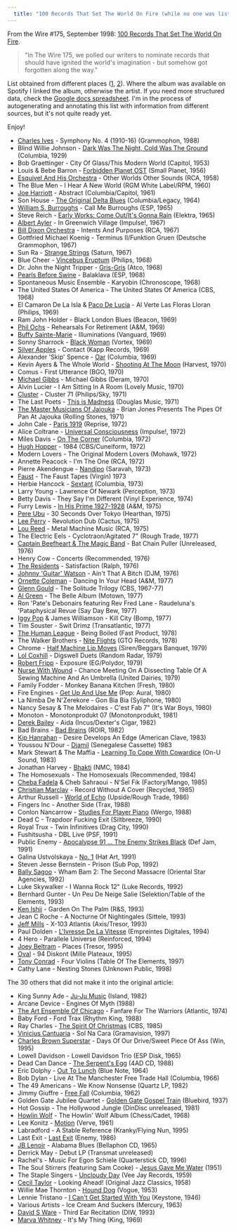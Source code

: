 ```yaml
---
  title: "100 Records That Set The World On Fire (while no one was listening)"
---
```


From the Wire #175, September 1998: [100 Records That Set The World On Fire](http://www.thewire.co.uk/issues/175/).

>"In The Wire 175, we polled our writers to nominate records that
>should have ignited the world's imagination - but somehow got forgotten
>along the way."
		
		
List obtained from different places ([1](http://www.fastnbulbous.com/wire100.htm), 
[2](http://www.listology.com/feif-umgotnn/list/wires-100-albums-set-world-fire-while-no-one-was-listening-30-runners-were-left-ou)). 
Where the album was available on Spotify I linked the album, otherwise the artist. If you need more structured data, check the
[Google docs spreadsheet](http://spreadsheets.google.com/ccc?key=0At-v8_qu4q4VdC10UGtRbEp2ZWlyb3ZmUHhidTBtMkE). I'm in the process 
of autogenerating and annotating this list with information from different sources, but it's not quite ready yet.

Enjoy!

* [Charles Ives](http://open.spotify.com/artist/73s17iW5LTtXRMVoofi9sU) - Symphony No. 4 (1910-16) (Grammophon, 1988)
* Blind Willie Johnson - [Dark Was The Night, Cold Was The Ground](http://open.spotify.com/album/3H90ji25FlT62CztiEOhrt) (Columbia, 1929)
* Bob Graettinger - City Of Glass/This Modern World (Capitol, 1953)
* Louis & Bebe Barron - [Forbidden Planet OST](http://open.spotify.com/album/3zQQtu3a9Y7ZEDAKcftznw) (Small Planet, 1956) 
* [Esquivel And His Orchestra](http://open.spotify.com/artist/42kHi9ZIpRGtgjP8ZB4jsi) - Other Worlds Other Sounds (RCA, 1958)
* The Blue Men - I Hear A New World (RGM White Label/RPM, 1960)
* [Joe Harriott](http://open.spotify.com/artist/5tNoK2u8Dy9r46ROj9C9Lb) - Abstract (Columbia/Capitol, 1961)
* Son House - [The Original Delta Blues](http://open.spotify.com/album/3k3hqZqYl9XYgKC63wrKMq) (Columbia/Legacy, 1964)
* [William S. Burroughs](http://open.spotify.com/artist/3CcqTY5fsD6Bli5ecGhDKz) - Call Me Burroughs (ESP, 1965)
* Steve Reich - [Early Works: Come Out/It's Gonna Rain](http://open.spotify.com/album/5irqc0pzjJzdVmIKu5DX4Q) (Elektra, 1965)
* [Albert Ayler](http://open.spotify.com/artist/2wn2nqzITvJ1vcMRO8Wzv6) - In Greenwich Village (Impulse!, 1967)
* [Bill Dixon Orchestra](http://open.spotify.com/artist/4hs4QcruAuaZtBZ99qw6G2) - Intents And Purposes (RCA, 1967)
* Gottfried Michael Koenig - Terminus II/Funktion Gruen (Deutsche Grammophon, 1967)
* Sun Ra - [Strange Strings](http://open.spotify.com/album/0mhRXVlIDo03GqnNCEBDjf) (Saturn, 1967)
* Blue Cheer - [Vincebus Eruptum](http://open.spotify.com/album/1EWxoAI46f24l0NDCw6m1u) (Philips, 1968)
* Dr. John the Night Tripper - [Gris-Gris](http://open.spotify.com/album/1yBoaVrgcup2hX2DCYUajs) (Atco, 1968)
* [Pearls Before Swine](http://open.spotify.com/artist/01UrELDCYrQ6wrFArNbidS) - Balaklava (ESP, 1968)
* Spontaneous Music Ensemble - Karyobin (Chronoscope, 1968)
* The United States Of America - The United States Of America (CBS, 1968)
* El Camaron De La Isla & [Paco De Lucia](http://open.spotify.com/artist/3h8OjAdgYXVRoMZ8jFd6Uw) - Al Verte Las Floras Lloran (Philips, 1969)
* Ram John Holder - Black London Blues (Beacon, 1969)
* [Phil Ochs](http://open.spotify.com/artist/3JhQGw54MOytJP3GZ8KNPo) - Rehearsals For Retirement (A&M, 1969)
* [Buffy Sainte-Marie](http://open.spotify.com/artist/5exO2eW84QucBhrRhcK76x) - Illuminations (Vanguard, 1969)
* Sonny Sharrock - [Black Woman](http://open.spotify.com/album/3xWs9FMTAGdQtgwZTnTf98) (Vortex, 1969)
* [Silver Apples](http://open.spotify.com/artist/0W5ETfZUTYPoRAGolr0Aq3) - Contact (Kapp Records, 1969)
* Alexander 'Skip' Spence - [Oar](http://open.spotify.com/album/7sIFcFS96iFIdzLuETglbq) (Columbia, 1969)
* Kevin Ayers & The Whole World - [Shooting At The Moon](http://open.spotify.com/album/0UMeBDBJs3BKQbUQ1Silj2) (Harvest, 1970)
* Comus - First Utterance (BGO, 1970)
* [Michael Gibbs](http://open.spotify.com/artist/4pwGVMFYlTd7bLot5rTljd) - Michael Gibbs (Deram, 1970)
* Alvin Lucier - I Am Sitting In A Room (Lovely Music, 1970)
* [Cluster](http://open.spotify.com/artist/5mNY0NPszdalbrb4ITO3M8) - Cluster 71 (Philips/Sky, 1971)
* The Last Poets - [This is Madness](http://open.spotify.com/album/6QowVlnxlS9rpSA86VZStE) (Douglas Music, 1971)
* [The Master Musicians Of Jajouka](http://open.spotify.com/artist/6QoiMTPPm21quAb6xkesMN) - Brian Jones Presents The Pipes Of Pan At Jajouka (Rolling Stones, 1971)
* John Cale - [Paris 1919](http://open.spotify.com/album/4KdEMeJZeYMVDoEvJSnwuj) (Reprise, 1972)
* Alice Coltrane - [Universal Consciousness](http://open.spotify.com/album/3D20vh7NKhKnEoKz6FuwAW) (Impulse!, 1972)
* Miles Davis - [On The Corner](http://open.spotify.com/album/69hUtE9JTeUYuDKZxFHYN3) (Columbia, 1972)
* [Hugh Hopper](http://open.spotify.com/artist/3b6uXcir3NCMayMzKpcVrZ) - 1984 (CBS/Cuneiform, 1972)
* Modern Lovers - The Original Modern Lovers (Mohawk, 1972)
* Annette Peacock - I'm The One (RCA, 1972)
* Pierre Akendengue - [Nandipo](http://open.spotify.com/album/4BWmjaupSYxIJWg7vkag1l) (Saravah, 1973)
* [Faust](http://open.spotify.com/artist/4yBBNmdvVaoPEnr2lt14q7) - The Faust Tapes (Virgin) 1973
* Herbie Hancock - [Sextant](http://open.spotify.com/album/0J6PpQHDOcr54tXvh1MMCr) (Columbia, 1973)
* Larry Young - Lawrence Of Newark (Perception, 1973)
* Betty Davis - They Say I'm Different (Vinyl Experience, 1974)
* Furry Lewis - [In His Prime 1927-1928](http://open.spotify.com/album/7CGEkxYo93nZEciw7PfFBi) (A&M, 1975)
* [Pere Ubu](http://open.spotify.com/artist/3V4FPipSnuYjtHnnAw9cZd) - 30 Seconds Over Tokyo (Hearthan, 1975)
* [Lee Perry](http://open.spotify.com/artist/0ywJg3D3F2Dj0KcL4fhyUl) - Revolution Dub (Cactus, 1975)
* [Lou Reed](http://open.spotify.com/artist/7DrC2wztXTApigeJO2aQWV) - Metal Machine Music (RCA, 1975)
* The Electric Eels - Cyclotraon/Agitated 7" (Rough Trade, 1977)
* [Captain Beefheart & The Magic Band](http://open.spotify.com/artist/2k8kY9zHUWxuTtwV4UutHw) - Bat Chain Puller (Unreleased, 1976)
* Henry Cow - Concerts (Recommended, 1976)
* [The Residents](http://open.spotify.com/artist/0X7nkgtJrvXcn1W8lN9Mtm) - Satisfaction (Ralph, 1976)
* [Johnny 'Guitar' Watson](http://open.spotify.com/artist/4Z58npTETQg8yUWXcX2iIA) - Ain't That A Bitch (DJM, 1976)
* [Ornette Coleman](http://open.spotify.com/artist/47odibUtrN3lnWx0p0pk2P) - Dancing In Your Head (A&M, 1977)
* [Glenn Gould](http://open.spotify.com/artist/13dkPjqmbcchm8cXjEJQeP) - The Solitude Trilogy (CBS, 1967-77)
* [Al Green](http://open.spotify.com/artist/3dkbV4qihUeMsqN4vBGg93) - The Belle Album (Motown, 1977)
* Ron 'Pate's Debonairs featuring Rev Fred Lane - Raudeluna's 'Pataphysical Revue (Say Day Bew, 1977)
* [Iggy Pop](http://open.spotify.com/artist/6ECm1wKhrNEjuIyijEQiUt) & James Williamson - Kill City (Bomp, 1977)
* Tim Souster - Swit Drimz (Transatlantic, 1977)
* [The Human League](http://open.spotify.com/artist/7c2JGchpzFUgW0BWRUxr4D) - Being Boiled (Fast Product, 1978)
* The Walker Brothers - [Nite Flights](http://open.spotify.com/album/4lGpTlVO3AntE6meVeRDt8) (GTO Records, 1978)
* Chrome - [Half Machine Lip Moves](http://open.spotify.com/album/2o8cxn28n3a91A5vmZxrRV) (Siren/Beggars Banquet, 1979)
* [Lol Coxhill](http://open.spotify.com/artist/6o53arTX9JwsDGkT1wOT2L) - Digswell Duets (Random Radar, 1979)
* [Robert Fripp](http://open.spotify.com/artist/1o3rpn1FtCc8BXRCZpq98e) - Exposure (EG/Polydor, 1979)
* [Nurse With Wound](http://open.spotify.com/artist/7BqVdvWeMLlWkZAOGRPe0I) - Chance Meeting On A Dissecting Table Of A Sewing Machine And An Umbrella (United Dairies, 1979)
* Family Fodder - Monkey Banana Kitchen (Fresh, 1980)
* Fire Engines - [Get Up And Use Me](http://open.spotify.com/track/4syAbMOPBhov1WvWGZrrCr) (Pop: Aural, 1980)
* La Nimba De N'Zerekore - Gon Bia Bia (Syliphone, 1980)
* Nancy Sesay & The Melodaires - C'est Fab 7" (It's War Boys, 1980)
* Monoton - Monotonprodukt 07 (Monotonprodukt, 1981)
* [Derek Bailey](http://open.spotify.com/artist/0NiVnzdZVyaHThgTofobW2) - Aida (Incus/Dexter's Cigar, 1982)
* Bad Brains - [Bad Brains](http://open.spotify.com/album/2GHBFUAIQGSVJtZnwdnEAc) (ROIR, 1982)
* [Kip Hanrahan](http://open.spotify.com/artist/5DHf2YUKRha33AnBFDXcqg) - Desire Develops An Edge (American Clave, 1983)
* Youssou N'Dour - [Djamil](http://open.spotify.com/track/2OHIFtOkmZO9uf0H6tjXz4) (Senegalese Cassette) 1983
* Mark Stewart & The Maffia - [Learning To Cope With Cowardice](http://open.spotify.com/album/2HJmzDnhwpRNZwTgZNoBfr) (On-U Sound, 1983)
* Jonathan Harvey - [Bhakti](http://open.spotify.com/album/03gNK0Gwj60CZ1jC1KesKa) (NMC, 1984)
* The Homosexuals - The Homosexuals (Recommended, 1984)
* [Cheba Fadela](http://open.spotify.com/artist/0YbAy3OiIOvCg3Il8WbAUn) & Cheb Sahraoui - N'Sel Fik (Factory/Mango, 1985)
* [Christian Marclay](http://open.spotify.com/artist/3s4oEo05Do24wMkcjXlxll) - Record Without A Cover (Recycled, 1985)
* Arthur Russell - [World of Echo](http://open.spotify.com/album/7qTGji0zymCBgWDSukQq1J) (Upside/Rough Trade, 1986)
* Fingers Inc - Another Side (Trax, 1988)
* Conlon Nancarrow - [Studies For Player Piano](http://open.spotify.com/track/4JABh26WBD0M8um5PLOP8G) (Wergo, 1988)
* Dead C - Trapdoor Fucking Exit (Siltbreeze, 1990)
* Royal Trux - Twin Infinitives (Drag City, 1990)
* Fushitsusha - DBL Live (PSF, 1991)
* Public Enemy - [Apocalypse 91 ... The Enemy Strikes Black](http://open.spotify.com/album/2OUT5225hEywJ5sKeOWvs1) (Def Jam, 1991)
* Galina Ustvolskaya - [No. 1](http://open.spotify.com/track/0T12HSq8Sj3epFI47F9MBl) (Hat Art, 1991)
* Steven Jesse Bernstein - Prison (Sub Pop, 1992)
* [Bally Sagoo](http://open.spotify.com/artist/0qmPtVxxIwxoW4QczZGsQZ) - Wham Bam 2: The Second Massacre (Oriental Star Agencies, 1992)
* Luke Skywalker - I Wanna Rock 12" (Luke Records, 1992)
* Bernhard Gunter - Un Peu De Neige Salie (Selektion/Table of the Elements, 1993)
* [Ken Ishii](http://open.spotify.com/artist/0Jb1cpfG4GB6pZfroFhAw0) - Garden On The Palm (R&S, 1993)
* Jean C Roche - A Nocturne Of Nightingales (Sittele, 1993)
* [Jeff Mills](http://open.spotify.com/artist/2eIDAcLKnWc4D350YyzvgS) - X-103 Atlantis (Axis/Tresor, 1993)
* Paul Dolden - [L'Ivresse De La Vitesse](http://open.spotify.com/album/5fbvs8d1ByIxaSm4mGB70S) (Empreintes Digitales, 1994)
* 4 Hero - Parallele Universe (Reinforced, 1994)
* [Joey Beltram](http://open.spotify.com/artist/4OW0w5K2UNaWtbpRqzWqI0) - Places (Tresor, 1995)
* [Oval](http://open.spotify.com/artist/1Yti3CsDazWVjNMXBHx1Af) - 94 Diskont (Mille Plateaux, 1995)
* [Tony Conrad](http://open.spotify.com/artist/4JZ6ZOxHDimksHWN4DFmoM) - Four Violins (Table Of The Elements, 1997)
* Cathy Lane - Nesting Stones (Unknown Public, 1998)

The 30 others that did not make it into the original article:

* King Sunny Ade - [Ju-Ju Music](http://open.spotify.com/album/73Sm0AObUMEtnCu53o6QfX) (Island, 1982)
* Arcane Device - Engines Of Myth (1988)
* [The Art Ensemble Of Chicago](http://open.spotify.com/artist/0LTIwNcvI31Zf5wwFVRHyu) - Fanfare For The Warriors (Atlantic, 1974)
* Baby Ford - Ford Trax (Rhythm King, 1988)
* Ray Charles - [The Spirit Of Christmas](http://open.spotify.com/album/5fejsVzfApPWAYecJONy99) (CBS, 1985)
* [Vinicius Cantuaria](http://open.spotify.com/artist/5WQw86oZtrTc4nUfagqpcU) - Sol Na Cara (Gramavision, 1997)
* [Charles Brown Superstar](http://open.spotify.com/artist/3trsSEaKM3UM2R9RBJwdtJ) - Days Of Our Drive/Sweet Piece Of Ass (Win, 1995)
* Lowell Davidson - Lowell Davidson Trio (ESP Disk, 1965)
* Dead Can Dance - [The Serpent's Egg](http://open.spotify.com/album/0WtlTZFY4KLwZXNelU4JnO) (4AD CD, 1988)
* Eric Dolphy - [Out To Lunch](http://open.spotify.com/album/1mZ7wiVWcmlt5OMCxO6gqv) (Blue Note, 1964)
* Bob Dylan - Live At The Manchester Free Trade Hall (Columbia, 1966) 
* The 49 Americans - We Know Nonsense (Quartz LP, 1982)
* Jimmy Giuffre - [Free Fall](http://open.spotify.com/album/7d9MEv41oQKUzq8DAIu59W) (Columbia, 1962)
* Golden Gate Jubilee Quartet - [Golden Gate Gospel Train](http://open.spotify.com/album/7vx2PjXPT6gV3RehHJFIYw) (Bluebird, 1937)
* Hot Gossip - The Hollywood Jungle (DinDisc unreleased, 1981)
* [Howlin Wolf](http://open.spotify.com/artist/0Wxy5Qka8BN9crcFkiAxSR) - The Howlin' Wolf Album (Chess/Cadet, 1968) 
* Lee Konitz - [Motion](http://open.spotify.com/album/6Nm9fXaRQIDCtAMeWEk0Ij) (Verve, 1961)
* Labradford - A Stable Reference (Kranky/Flying Nun, 1995)
* Last Exit - [Last Exit](http://open.spotify.com/album/5wrqUL1OERv5YwE6tQJKqO) (Enemy, 1986)
* [JB Lenoir](http://open.spotify.com/artist/3enRG6NEAfCkJI2muGcnT1) - Alabama Blues (Bellaphon CD, 1965)
* Derrick May - Debut LP (Transmat unreleased)
* Rachel's - Music For Egon Schiele (Quarterstick CD, 1996)
* The Soul Stirrers (featuring Sam Cooke) - [Jesus Gave Me Water](http://open.spotify.com/track/0QFVw31tW4BQZdfUL0LxNm) (1951)
* The Staple Singers - [Uncloudy Day](http://open.spotify.com/track/26S5ETUWDnSgcNKF3Ky5kf) (Vee Jay Records, 1959)
* [Cecil Taylor](http://open.spotify.com/artist/5jtGuhEEDh07yaFfm8qHg7) - Looking Ahead! (Original Jazz Classics, 1958)
* Willie Mae Thornton - [Hound Dog](http://open.spotify.com/track/2oYnb8hyUgR9jXhHN6OBbF) (Vogue, 1953)
* Lennie Tristano - [I Can't Get Started With You](http://open.spotify.com/track/3xkYVTJja7fnHSYHT4yrGX) (Keystone, 1946)
* Various Artists - Ice Cream And Suckers (Mercury, 1963)
* [David S Ware](http://open.spotify.com/artist/53HPkfQRFqSSicbdJZuitU) - Third Ear Recitation (DIW, 1993)
* [Marva Whitney](http://open.spotify.com/artist/691nF1fI0SKCfsIypzFr7h) - It's My Thing (King, 1969)


